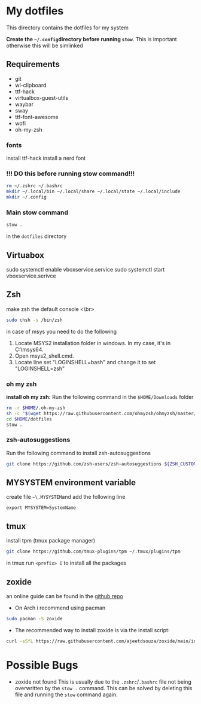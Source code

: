 # My dotfiles

This directory contains the dotfiles for my system

**Create the `~/.config`directory before running `stow`**. This is important otherwise this will be simlinked

## Requirements
- git
- wl-clipboard
- ttf-hack
- virtualbox-guest-utils
- waybar
- sway
- ttf-font-awesome
- wofi
- oh-my-zsh

### fonts

install ttf-hack
install a nerd font

### **!!! DO this before running stow command!!!**
```zsh
rm ~/.zshrc ~/.bashrc
mkdir ~/.local/bin ~/.local/share ~/.local/state ~/.local/include
mkdir ~/.config
```

### Main stow command
```zsh
stow .
```

in the `dotfiles` directory

## Virtuabox

sudo systemctl enable vboxservice.service
sudo systemctl start vboxservice.serivce

## Zsh

make zsh the default console <\br>

```zsh
sudo chsh -s /bin/zsh
```
in case of msys you need to do the following
1. Locate MSYS2 installation folder in windows. In my case, it's in C:\msys64.
2. Open msys2_shell.cmd.
3. Locate line set "LOGINSHELL=bash" and change it to set "LOGINSHELL=zsh"


### oh my zsh

**install oh my zsh:**
Run the following command in the `$HOME/Downloads` folder

```zsh
rm -r $HOME/.oh-my-zsh
sh -c "$(wget https://raw.githubusercontent.com/ohmyzsh/ohmyzsh/master/tools/install.sh -O -)"
cd $HOME/dotfiles
stow .
```

### zsh-autosuggestions
Run the following command to install zsh-autosuggestions

```zsh
git clone https://github.com/zsh-users/zsh-autosuggestions ${ZSH_CUSTOM:-~/.oh-my-zsh/custom}/plugins/zsh-autosuggestions
```

## MYSYSTEM environment variable
create file `~\.MYSYSTEM`and add the following line
```
export MYSYSTEM=SystemName
```

## tmux
install tpm (tmux package manager)

```zsh
git clone https://github.com/tmux-plugins/tpm ~/.tmux/plugins/tpm
```

in tmux run `<prefix> I` to install all the packages

## zoxide
an online guide can be found in the [github repo](https://github.com/ajeetdsouza/zoxide)
- On Arch i recommend using pacman
```zsh
sudo pacman -S zoxide
```
- The recommended way to install zoxide is via the install script:
```zsh
curl -sSfL https://raw.githubusercontent.com/ajeetdsouza/zoxide/main/install.sh | sh
```

# Possible Bugs

- zoxide not found
  This is usually due to the `.zshrc`/`.bashrc` file not being overwritten by the `stow .` command. This can be solved by deleting this file and running the `stow` command again.
